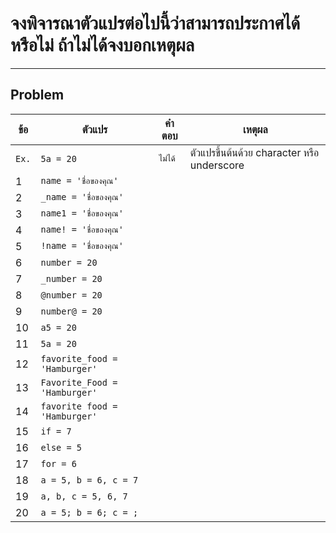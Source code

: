 # **จงพิจารณาตัวแปรต่อไปนี้ว่าสามารถประกาศได้หรือไม่ ถ้าไม่ได้จงบอกเหตุผล**
---
## Problem
| ข้อ | ตัวแปร | คำตอบ | เหตุผล |
| - | ----- | ----- | ------ |
|`Ex.`| `5a = 20` | `ไม่ได้` | ตัวแปรขึ้นต้นด้วย character หรือ underscore |
| 1 | `name = 'ชื่อของคุณ'` |  |  |
| 2 | `_name = 'ชื่อของคุณ'` |  |  |
| 3 | `name1 = 'ชื่อของคุณ'` |  |  |
| 4 | `name! = 'ชื่อของคุณ'` |  |  |
| 5 | `!name = 'ชื่อของคุณ'` |  |  |
| 6 | `number = 20` |  |  |
| 7 | `_number = 20` |  |  |
| 8 | `@number = 20` |  |  |
| 9 | `number@ = 20` |  |  |
| 10 | `a5 = 20` |  |  |
| 11 | `5a = 20` |  |  |
| 12 | `favorite_food = 'Hamburger'` |  |  |
| 13 | `Favorite_Food = 'Hamburger'` |  |  |
| 14 | `favorite food = 'Hamburger'` |  |  |
| 15 | `if = 7` |  |  |
| 16 | `else = 5` |  |  |
| 17 | `for = 6` |  |  |
| 18 | `a = 5, b = 6, c = 7` |  |  |
| 19 | `a, b, c = 5, 6, 7` |  |  |
| 20 | `a = 5; b = 6; c = ;` |  |  |